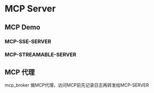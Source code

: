 # MCP Server

## MCP Demo

### MCP-SSE-SERVER


### MCP-STREAMABLE-SERVER


## MCP 代理

mcp_broker 做MCP代理，访问MCP前先记录日志再转发给MCP-SERVER
